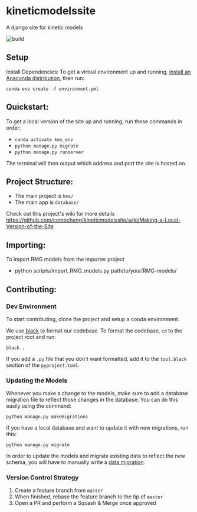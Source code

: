 # kineticmodelssite
A django site for kinetic models

![build](https://github.com/comocheng/kineticmodelssite/workflows/Run%20Tests/badge.svg)


## Setup
Install Dependencies:
To get a virtual environment up and running, [install an Anaconda distribution](https://www.anaconda.com/products/individual), then run:

```conda env create -f environment.yml```

## Quickstart:
To get a local version of the site up and running, run these commands in order:
- ```conda activate kms_env```
- ```python manage.py migrate```
- ```python manage.py runserver```

The terminal will then output which address and port the site is hosted on.

## Project Structure:
- The main project is `kms/`
- The main app is `database/`

Check out this project's wiki for more details
https://github.com/comocheng/kineticmodelssite/wiki/Making-a-Local-Version-of-the-Site

## Importing:
To import RMG models from the importer project
- python scripts/import_RMG_models.py path/to/your/RMG-models/

## Contributing:

### Dev Environment
To start contributing, clone the project and setup a conda environment.

We use [black](https://github.com/psf/black) to format our codebase.
To format the codebase, `cd` to the project root and run:

```black .```

If you add a `.py` file that you don't want formatted,
add it to the `tool.black` section of the `pyproject.toml`.

### Updating the Models
Whenever you make a change to the models, make sure to add a database migration file to reflect those changes in the database.
You can do this easily using the command:

```python manage.py makemigrations```

If you have a local database and want to update it with new migrations, run this:

```python manage.py migrate```

In order to update the models and migrate existing data to reflect the new schema, you will have to manually write a [data migration](https://docs.djangoproject.com/en/3.0/topics/migrations/#data-migrations).

### Version Control Strategy
1. Create a feature branch from `master`
2. When finished, rebase the feature branch to the tip of `master`
3. Open a PR and perform a Squash & Merge once approved
